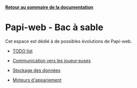 **[Retour au sommaire de la documentation](../README.md)**

# Papi-web - Bac à sable

Cet espace est dédié à de possibles évolutions de Papi-web.

- [TODO list](99-todo.md)

- [Communication vers les joueur·euses](93-communication.md)
- [Stockage des données](91-data-storage.md)
- [Moteurs d'appariement](92-pairing-engines.md)

